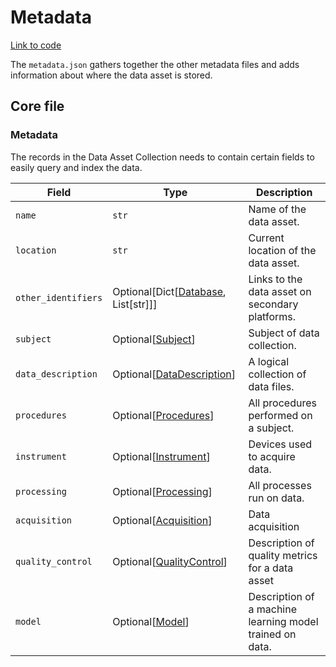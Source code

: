 # Metadata

[Link to code](https://github.com/AllenNeuralDynamics/aind-data-schema/blob/dev/src/aind_data_schema/core/metadata.py)

The `metadata.json` gathers together the other metadata files and adds information about where the data asset is stored.

## Core file

### Metadata

The records in the Data Asset Collection needs to contain certain fields
to easily query and index the data.

| Field | Type | Description |
|-------|------|-------------|
| `name` | `str` | Name of the data asset. |
| `location` | `str` | Current location of the data asset. |
| `other_identifiers` | Optional[Dict[[Database](components/identifiers.md#database), List[str]]] | Links to the data asset on secondary platforms. |
| `subject` | Optional[[Subject](subject.md#subject)] | Subject of data collection. |
| `data_description` | Optional[[DataDescription](data_description.md#datadescription)] | A logical collection of data files. |
| `procedures` | Optional[[Procedures](procedures.md#procedures)] | All procedures performed on a subject. |
| `instrument` | Optional[[Instrument](instrument.md#instrument)] | Devices used to acquire data. |
| `processing` | Optional[[Processing](processing.md#processing)] | All processes run on data. |
| `acquisition` | Optional[[Acquisition](acquisition.md#acquisition)] | Data acquisition |
| `quality_control` | Optional[[QualityControl](quality_control.md#qualitycontrol)] | Description of quality metrics for a data asset |
| `model` | Optional[[Model](model.md#model)] | Description of a machine learning model trained on data. |
